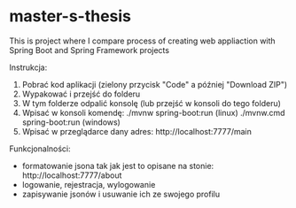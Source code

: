 # master-s-thesis
This is project where I compare process of creating web appliaction with Spring Boot and Spring Framework projects

Instrukcja:

1. Pobrać kod aplikacji (zielony przycisk "Code" a później "Download ZIP")
2. Wypakować i przejść do folderu
3. W tym folderze odpalić konsolę (lub przejść w konsoli do tego folderu)
4. Wpisać w konsoli komendę: 
    ./mvnw spring-boot:run (linux)
    ./mvnw.cmd spring-boot:run (windows)
5. Wpisać w przeglądarce dany adres: http://localhost:7777/main

Funkcjonalności:
- formatowanie jsona tak jak jest to opisane na stonie: http://localhost:7777/about
- logowanie, rejestracja, wylogowanie
- zapisywanie jsonów i usuwanie ich ze swojego profilu